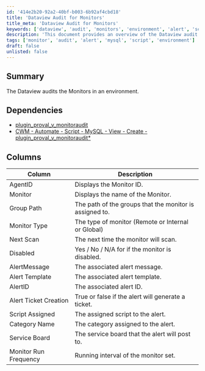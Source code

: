 ```yaml
---
id: '414e2b20-92a2-40bf-b003-6b92af4cbd18'
title: 'Dataview Audit for Monitors'
title_meta: 'Dataview Audit for Monitors'
keywords: ['dataview', 'audit', 'monitors', 'environment', 'alert', 'script', 'mysql']
description: 'This document provides an overview of the Dataview audit process for monitors in an environment, detailing the dependencies, column descriptions, and key attributes associated with each monitor.'
tags: ['monitor', 'audit', 'alert', 'mysql', 'script', 'environment']
draft: false
unlisted: false
---
```

## Summary

The Dataview audits the Monitors in an environment.

## Dependencies

- [plugin_proval_v_monitoraudit](https://proval.itglue.com/DOC-5078775-8158184)
- [CWM - Automate - Script - MySQL - View - Create - plugin_proval_v_monitoraudit*](https://proval.itglue.com/DOC-5078775-11931049)

## Columns

| Column                   | Description                                                   |
|-------------------------|---------------------------------------------------------------|
| AgentID                 | Displays the Monitor ID.                                     |
| Monitor                 | Displays the name of the Monitor.                            |
| Group Path              | The path of the groups that the monitor is assigned to.      |
| Monitor Type            | The type of monitor (Remote or Internal or Global)           |
| Next Scan               | The next time the monitor will scan.                         |
| Disabled                | Yes / No / N/A for if the monitor is disabled.              |
| AlertMessage            | The associated alert message.                                |
| Alert Template          | The associated alert template.                               |
| AlertID                 | The associated alert ID.                                     |
| Alert Ticket Creation    | True or false if the alert will generate a ticket.          |
| Script Assigned         | The assigned script to the alert.                            |
| Category Name           | The category assigned to the alert.                          |
| Service Board           | The service board that the alert will post to.              |
| Monitor Run Frequency    | Running interval of the monitor set.                         |







